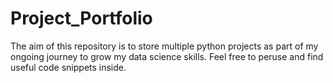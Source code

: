 # Project_Portfolio
The aim of this repository is to store multiple python projects as part of my ongoing journey to grow my data science skills.
Feel free to peruse and find useful code snippets inside.